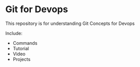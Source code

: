 # Git for Devops


This repository is for understanding Git Concepts for Devops


Include:

- Commands
- Tutorial
- Video
- Projects
